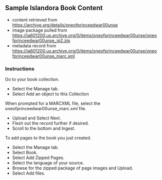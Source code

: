 ## Sample Islandora Book Content

* content retrieved from https://archive.org/details/oneofprinceedwar00unse
* image package pulled from https://ia601200.us.archive.org/0/items/oneofprinceedwar00unse/oneofprinceedwar00unse_jp2.zip
* metadata record from https://ia601200.us.archive.org/0/items/oneofprinceedwar00unse/oneofprinceedwar00unse_marc.xml

### Instructions

Go to your book collection.

* Select the Manage tab. 
* Select Add an object to this Collection

When prompted for a MARCXML file, select the oneofprinceedwar00unse_marc.xml file.

* Upload and Select Next. 
* Flesh out the record further if desired. 
* Scroll to the bottom and Ingest.

To add pages to the book you just created.

* Select the Manage tab. 
* Select Book.
* Select Add Zipped Pages.
* Select the language of your source.
* Browse for the zipped package of page images and Upload.
* Select Add files. 




